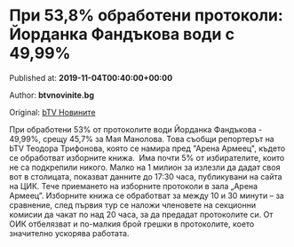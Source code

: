 
# При 53,8% обработени протоколи: Йорданка Фандъкова води с 49,99%

Published at: **2019-11-04T00:40:00+00:00**

Author: **btvnovinite.bg**

Original: [bTV Новините](https://btvnovinite.bg/mestnite2019/pri-43-obraboteni-protokoli-jordanka-fandakova-vodi-s-49-85.html)

При обработени 53% от протоколите води Йорданка Фандъкова - 49,99%, срещу 45,7% за Мая Манолова. Това съобщи репортерът на bTV Теодора Трифонова, която се намира пред "Арена Армеец", където се обработват изборните книжа. 
Има почти 5% от избирателите, които не са подкрепили никого.
Малко на 1 милион за излезли да дадат своя вот в столицата, показват данните до 17:30 часа, публикувани на сайта на ЦИК.
Тече приемането на изборните протоколи в зала „Арена Армеец”. Изборните книжа се обработват за между 10 и 30 минути – за сравнение, след първия тур се наложи членовете на секционни комисии да чакат по над 20 часа, за да предадат протоколите си.
От ОИК отбелязват и по-малкия брой грешки в протоколите, което значително ускорява работата.
